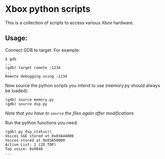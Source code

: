 # Xbox python scripts

This is a collection of scripts to access various Xbox hardware.

## Usage:

Connect GDB to target. For example:

```
$ gdb
...
(gdb) target remote :1234
...
Remote debugging using :1234
```

Now source the python scripts you intend to use (memory.py should always be loaded):

```
(gdb) source memory.py
(gdb) source dsp.py
```

*Note that you have to `source` the files again after modifications*

Run the python functions you need:

```
(gdb) py dsp_status()
Voices SGE stored at 0x03A44000
Voices stored at 0x03A50000
Active List: 1 (2D_TOP)
Top voice: 0x0048
...
```

